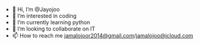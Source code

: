 - 👋 Hi, I’m @Jayojoo
- 👀 I’m interested in coding
- 🌱 I’m currently learning python
- 💞️ I’m looking to collaborate on IT
- 📫 How to reach me jamalojoor2014@gmail.com/jamalojoo@icloud.com

